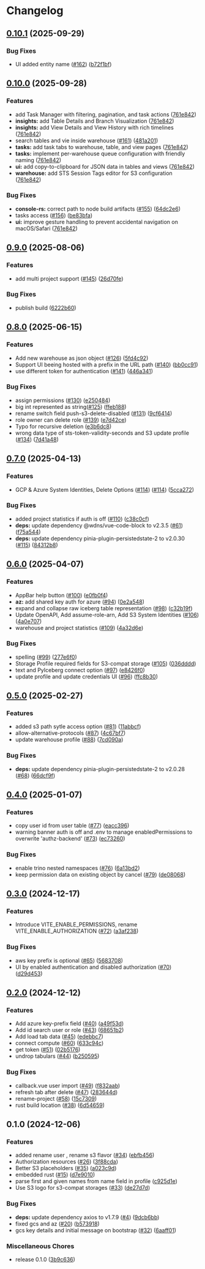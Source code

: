 # Changelog

## [0.10.1](https://github.com/lakekeeper/console/compare/v0.10.0...v0.10.1) (2025-09-29)


### Bug Fixes

* UI added entity name ([#162](https://github.com/lakekeeper/console/issues/162)) ([b72f1bf](https://github.com/lakekeeper/console/commit/b72f1bf0a44cb78539db338856394e7128a2a828))

## [0.10.0](https://github.com/lakekeeper/console/compare/v0.9.0...v0.10.0) (2025-09-28)


### Features

* add Task Manager with filtering, pagination, and task actions ([761e842](https://github.com/lakekeeper/console/commit/761e8422082c80b060b5524ad53c700258574c8b))
* **insights:** add Table Details and Branch Visualization ([761e842](https://github.com/lakekeeper/console/commit/761e8422082c80b060b5524ad53c700258574c8b))
* **insights:** add View Details and View History with rich timelines ([761e842](https://github.com/lakekeeper/console/commit/761e8422082c80b060b5524ad53c700258574c8b))
* search tables and vie inside warehouse ([#161](https://github.com/lakekeeper/console/issues/161)) ([481a201](https://github.com/lakekeeper/console/commit/481a201cd52f4f6abefdd1879ce191a81960cc0e))
* **tasks:** add task tabs to warehouse, table, and view pages ([761e842](https://github.com/lakekeeper/console/commit/761e8422082c80b060b5524ad53c700258574c8b))
* **tasks:** implement per-warehouse queue configuration with friendly naming ([761e842](https://github.com/lakekeeper/console/commit/761e8422082c80b060b5524ad53c700258574c8b))
* **ui:** add copy-to-clipboard for JSON data in tables and views ([761e842](https://github.com/lakekeeper/console/commit/761e8422082c80b060b5524ad53c700258574c8b))
* **warehouse:** add STS Session Tags editor for S3 configuration ([761e842](https://github.com/lakekeeper/console/commit/761e8422082c80b060b5524ad53c700258574c8b))


### Bug Fixes

* **console-rs:** correct path to node build artifacts ([#155](https://github.com/lakekeeper/console/issues/155)) ([64dc2e6](https://github.com/lakekeeper/console/commit/64dc2e632ab3762517064c4dc925c1699d5392f7))
* tasks access ([#156](https://github.com/lakekeeper/console/issues/156)) ([be83bfa](https://github.com/lakekeeper/console/commit/be83bfa3493099ffd14652f50414d8536e77f4ca))
* **ui:** improve gesture handling to prevent accidental navigation on macOS/Safari ([761e842](https://github.com/lakekeeper/console/commit/761e8422082c80b060b5524ad53c700258574c8b))

## [0.9.0](https://github.com/lakekeeper/console/compare/v0.8.0...v0.9.0) (2025-08-06)


### Features

* add multi project support ([#145](https://github.com/lakekeeper/console/issues/145)) ([26d70fe](https://github.com/lakekeeper/console/commit/26d70fe56d00fb484aabff01403d75c6100e9e0a))


### Bug Fixes

* publish build ([6222b60](https://github.com/lakekeeper/console/commit/6222b60c35fd1622d20fb654b93dfdfdfa9f72fe))

## [0.8.0](https://github.com/lakekeeper/console/compare/v0.7.0...v0.8.0) (2025-06-15)


### Features

* Add new warehouse as json object ([#126](https://github.com/lakekeeper/console/issues/126)) ([5fd4c92](https://github.com/lakekeeper/console/commit/5fd4c922a69e22d1d4be2be70ad4050a04fd3d9a))
* Support UI beeing hosted with a prefix in the URL path ([#140](https://github.com/lakekeeper/console/issues/140)) ([bb0cc91](https://github.com/lakekeeper/console/commit/bb0cc913519977436b2e6e85a9ae622936051510))
* use different token for authentication  ([#141](https://github.com/lakekeeper/console/issues/141)) ([446a341](https://github.com/lakekeeper/console/commit/446a341a8318c4ed309632da559a00b87531148a))


### Bug Fixes

* assign permissions ([#130](https://github.com/lakekeeper/console/issues/130)) ([e250484](https://github.com/lakekeeper/console/commit/e25048477f1896ce608ba5a3bfeef7268655c30e))
* big int represented as string([#125](https://github.com/lakekeeper/console/issues/125)) ([ffeb188](https://github.com/lakekeeper/console/commit/ffeb18850ec5fd7fe0db25d1e17858af3a91bf2d))
* rename switch field push-s3-delete-disabled ([#131](https://github.com/lakekeeper/console/issues/131)) ([9cf6414](https://github.com/lakekeeper/console/commit/9cf64142784f996079e943d91cadee0330031d45))
* role owner can delete role ([#139](https://github.com/lakekeeper/console/issues/139)) ([e7d42ce](https://github.com/lakekeeper/console/commit/e7d42cec8ae5f87618ec427ce2a7fabe98c59468))
* Typo for recursive deletion ([e3b6dc8](https://github.com/lakekeeper/console/commit/e3b6dc81212a60e1354b1b9d5da8374b98828be5))
* wrong data type of sts-token-validity-seconds and S3 update profile ([#134](https://github.com/lakekeeper/console/issues/134)) ([7d41a48](https://github.com/lakekeeper/console/commit/7d41a4871631b6ca24613d2f874845e7fd91b6e1))

## [0.7.0](https://github.com/lakekeeper/console/compare/v0.6.0...v0.7.0) (2025-04-13)


### Features

* GCP & Azure System Identities, Delete Options ([#114](https://github.com/lakekeeper/console/issues/114)) ([#114](https://github.com/lakekeeper/console/issues/114)) ([5cca272](https://github.com/lakekeeper/console/commit/5cca272ebccd673c5f3ed9a69a77227c78b1019c))


### Bug Fixes

* added project statistics if auth is off ([#110](https://github.com/lakekeeper/console/issues/110)) ([c38c0cf](https://github.com/lakekeeper/console/commit/c38c0cf8f2c9851a8e5d104c6eaf6d056ad62d73))
* **deps:** update dependency @wdns/vue-code-block to v2.3.5 ([#61](https://github.com/lakekeeper/console/issues/61)) ([f75a544](https://github.com/lakekeeper/console/commit/f75a544fb1533defd4b1f07df1cb0a76f162e00d))
* **deps:** update dependency pinia-plugin-persistedstate-2 to v2.0.30 ([#115](https://github.com/lakekeeper/console/issues/115)) ([84312b8](https://github.com/lakekeeper/console/commit/84312b8ea2e61b3f324f4d18d45630eb37220441))

## [0.6.0](https://github.com/lakekeeper/console/compare/v0.5.0...v0.6.0) (2025-04-07)


### Features

* AppBar help button ([#100](https://github.com/lakekeeper/console/issues/100)) ([e0fb0f4](https://github.com/lakekeeper/console/commit/e0fb0f43195657f1271e38613e96b597c42e438a))
* **az:** add shared key auth for azure ([#94](https://github.com/lakekeeper/console/issues/94)) ([0e2a548](https://github.com/lakekeeper/console/commit/0e2a5482b3a21c7b148cf013d1f497ec0cacd453))
* expand and collapse raw iceberg table representation ([#98](https://github.com/lakekeeper/console/issues/98)) ([c32b19f](https://github.com/lakekeeper/console/commit/c32b19fafd52b7b7692f37046cdf09cc2862c657))
* Update OpenAPI, Add assume-role-arn, Add S3 System Identities  ([#106](https://github.com/lakekeeper/console/issues/106)) ([4a0e707](https://github.com/lakekeeper/console/commit/4a0e7077dbad236e2ef3c7cdbc37c097a3d7474b))
* warehouse and project statistics ([#109](https://github.com/lakekeeper/console/issues/109)) ([4a32d6e](https://github.com/lakekeeper/console/commit/4a32d6e2fca4a80e1fb7bd91a3ff83cc92216dcf))


### Bug Fixes

* spelling ([#99](https://github.com/lakekeeper/console/issues/99)) ([277e6f0](https://github.com/lakekeeper/console/commit/277e6f0884e8dbcf3e17071368ca8f4e6d1c378d))
* Storage Profile required fields for S3-compat storage ([#105](https://github.com/lakekeeper/console/issues/105)) ([036dddd](https://github.com/lakekeeper/console/commit/036dddd01dec7c34ca4bf05852fae034a57a6f74))
* text and PyIceberg connect option ([#97](https://github.com/lakekeeper/console/issues/97)) ([e8426f0](https://github.com/lakekeeper/console/commit/e8426f02c3c924d24079eb8a2085f852eadd6a3c))
* update profile and update credentials UI ([#96](https://github.com/lakekeeper/console/issues/96)) ([ffc8b30](https://github.com/lakekeeper/console/commit/ffc8b3093f93128b068d631ca88f16e985e6d80e))

## [0.5.0](https://github.com/lakekeeper/console/compare/v0.4.0...v0.5.0) (2025-02-27)


### Features

* added s3 path sytle access option ([#81](https://github.com/lakekeeper/console/issues/81)) ([11abbcf](https://github.com/lakekeeper/console/commit/11abbcfa25a179b5bc57dfb9bb38d71a63095988))
* allow-alternative-protocols ([#87](https://github.com/lakekeeper/console/issues/87)) ([4c67bf7](https://github.com/lakekeeper/console/commit/4c67bf761e7a8c2d294221158917cd4a571c4587))
* update warehouse profile ([#88](https://github.com/lakekeeper/console/issues/88)) ([7cd090a](https://github.com/lakekeeper/console/commit/7cd090a76757a70085783403c47019577652f421))


### Bug Fixes

* **deps:** update dependency pinia-plugin-persistedstate-2 to v2.0.28 ([#68](https://github.com/lakekeeper/console/issues/68)) ([66dcf9f](https://github.com/lakekeeper/console/commit/66dcf9f49863ac88535105a7f58ded5df179a808))

## [0.4.0](https://github.com/lakekeeper/console/compare/v0.3.0...v0.4.0) (2025-01-07)


### Features

* copy user id from user table ([#77](https://github.com/lakekeeper/console/issues/77)) ([eacc396](https://github.com/lakekeeper/console/commit/eacc39688b191262cce0dca68bf3d1d2d2a8e0cc))
* warning banner auth is off and .env to manage enabledPermissions to overwrite  'authz-backend' ([#73](https://github.com/lakekeeper/console/issues/73)) ([ec73260](https://github.com/lakekeeper/console/commit/ec73260c3271d5f3155b9b0c17900814761fa841))


### Bug Fixes

* enable trino nested namespaces ([#76](https://github.com/lakekeeper/console/issues/76)) ([6a13bd2](https://github.com/lakekeeper/console/commit/6a13bd2b39dba7ecdae28043bad9c64434125fee))
* keep permission data on existing object by cancel ([#79](https://github.com/lakekeeper/console/issues/79)) ([de08068](https://github.com/lakekeeper/console/commit/de080681e1b6f21d1bad2d7654a6026a3723b63f))

## [0.3.0](https://github.com/lakekeeper/console/compare/v0.2.0...v0.3.0) (2024-12-17)


### Features

* Introduce VITE_ENABLE_PERMISSIONS, rename VITE_ENABLE_AUTHORIZATION ([#72](https://github.com/lakekeeper/console/issues/72)) ([a3af238](https://github.com/lakekeeper/console/commit/a3af238110dec9f27901a1a16c603003fc42c046))


### Bug Fixes

* aws key prefix is optional ([#65](https://github.com/lakekeeper/console/issues/65)) ([5683708](https://github.com/lakekeeper/console/commit/568370898e4580e6fb686dd40fd766a768c7026c))
* UI by enabled authentication and disabled authorization ([#70](https://github.com/lakekeeper/console/issues/70)) ([d29d453](https://github.com/lakekeeper/console/commit/d29d453370217ea4d2d55de26b3e35f8a67a4b6b))

## [0.2.0](https://github.com/lakekeeper/console/compare/v0.1.0...v0.2.0) (2024-12-12)


### Features

* Add azure key-prefix field ([#40](https://github.com/lakekeeper/console/issues/40)) ([a49f53d](https://github.com/lakekeeper/console/commit/a49f53d118d1f0aeda598449cf324e11845e4368))
* Add id search user or role ([#43](https://github.com/lakekeeper/console/issues/43)) ([68651b2](https://github.com/lakekeeper/console/commit/68651b224e2b3fa7c441584dabf4cc326bd353c3))
* Add load tab data ([#45](https://github.com/lakekeeper/console/issues/45)) ([edebbc7](https://github.com/lakekeeper/console/commit/edebbc735c2272d074451b1de0e944a1738e9e34))
* connect compute ([#60](https://github.com/lakekeeper/console/issues/60)) ([633c94c](https://github.com/lakekeeper/console/commit/633c94c6d0a4702095f3d4983bcfb7ee24b691ae))
* get token ([#51](https://github.com/lakekeeper/console/issues/51)) ([02b5176](https://github.com/lakekeeper/console/commit/02b5176ca7b09a749da43bfbeccd27e775542156))
* undrop tabulars ([#44](https://github.com/lakekeeper/console/issues/44)) ([b250595](https://github.com/lakekeeper/console/commit/b250595e7b23ed2d18442939f694ea7d0bc24cf1))


### Bug Fixes

* callback.vue user import ([#49](https://github.com/lakekeeper/console/issues/49)) ([f832aab](https://github.com/lakekeeper/console/commit/f832aab686aeb9180482e3d1dde55aac22a5c6f6))
* refresh tab after delete ([#47](https://github.com/lakekeeper/console/issues/47)) ([283644d](https://github.com/lakekeeper/console/commit/283644d11a66f284d7915ffa83a1f2dfa760b00f))
* rename-project ([#58](https://github.com/lakekeeper/console/issues/58)) ([15c7309](https://github.com/lakekeeper/console/commit/15c730976eccc666f1ef5344551d3ef937e47ebe))
* rust build location ([#38](https://github.com/lakekeeper/console/issues/38)) ([6d54659](https://github.com/lakekeeper/console/commit/6d5465997c17191ffe28e04b1653b4f4356da521))

## 0.1.0 (2024-12-06)


### Features

* added rename user , rename s3 flavor ([#34](https://github.com/lakekeeper/console/issues/34)) ([ebfb456](https://github.com/lakekeeper/console/commit/ebfb456f69e349a91e7be2672eaee5deab289b07))
* Authorization resources ([#26](https://github.com/lakekeeper/console/issues/26)) ([3f88cda](https://github.com/lakekeeper/console/commit/3f88cda4bc9d148de303af86f48232169ece19ea))
* Better S3 placeholders ([#35](https://github.com/lakekeeper/console/issues/35)) ([a023c9d](https://github.com/lakekeeper/console/commit/a023c9df46b64b71962e67ce794a8f25423cbcb7))
* embedded rust ([#15](https://github.com/lakekeeper/console/issues/15)) ([d7e9010](https://github.com/lakekeeper/console/commit/d7e901001dcf9a0a29554aaa2939fe772c9e3d5c))
* parse first and given names from name field in profile ([c925d1e](https://github.com/lakekeeper/console/commit/c925d1ee8076b3455f03a9d4eaf1413c5765be74))
* Use S3 logo for s3-compat storages ([#33](https://github.com/lakekeeper/console/issues/33)) ([de27d7d](https://github.com/lakekeeper/console/commit/de27d7d9301b264054a0a37cb6219af99d48268e))


### Bug Fixes

* **deps:** update dependency axios to v1.7.9 ([#4](https://github.com/lakekeeper/console/issues/4)) ([9dcb6bb](https://github.com/lakekeeper/console/commit/9dcb6bbab5075a12170bd42626d21e9d18824421))
* fixed gcs and az ([#20](https://github.com/lakekeeper/console/issues/20)) ([b573918](https://github.com/lakekeeper/console/commit/b57391818b64d638716b55ba53908caf216b8cbc))
* gcs key details and initial message on bootstrap ([#32](https://github.com/lakekeeper/console/issues/32)) ([6aaff01](https://github.com/lakekeeper/console/commit/6aaff010af427eb84ad11d268c97c86ea3407cf2))


### Miscellaneous Chores

* release 0.1.0 ([3b9c636](https://github.com/lakekeeper/console/commit/3b9c6363357f2c7d429f9c287d9e7145ce68ad81))
